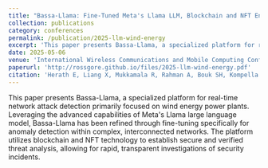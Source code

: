 ```yaml
---
title: "Bassa-Llama: Fine-Tuned Meta's Llama LLM, Blockchain and NFT Enabled Real-Time Network Attack Detection Platform for Wind Energy Power Plants."
collection: publications
category: conferences
permalink: /publication/2025-llm-wind-energy
excerpt: 'This paper presents Bassa-Llama, a specialized platform for real-time network attack detection primarily focused on wind energy power plants. Leveraging the advanced capabilities of Meta's Llama large language model, Bassa-Llama has been refined through fine-tuning specifically for anomaly detection within complex, interconnected networks. The platform utilizes blockchain and NFT technology to establish secure and verified threat analysis, allowing for rapid, transparent investigations of security incidents. Unlike traditional methods, Bassa-Llama’s decentralized approach enables realtime network attack detection. It helps to proactively identify vulnerabilities before they escalate.'
date: 2025-05-06
venue: 'International Wireless Communications and Mobile Computing Conference'
paperurl: 'http://rossgore.github.io/files/2025-llm-wind-energy.pdf'
citation: 'Herath E, Liang X, Mukkamala R, Rahman A, Bouk SH, Kompella S, Gore R, De Zoysa K, Ng W, and Shetty S (2025). Bassa-Llama Fine-Tuned Meta's Llama LLM, Blockchain and NFT Enabled Real-Time Network Attack Detection Platform for Wind Energy Power Plants. <i>International Wireless Communications and Mobile Computing Conference</i>.'
---
```

This paper presents Bassa-Llama, a specialized platform for real-time network attack detection primarily focused on wind energy power plants. Leveraging the advanced capabilities of Meta's Llama large language model, Bassa-Llama has been refined through fine-tuning specifically for anomaly detection within complex, interconnected networks. The platform utilizes blockchain and NFT technology to establish secure and verified threat analysis, allowing for rapid, transparent investigations of security incidents. 